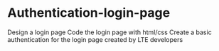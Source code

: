 # Authentication-login-page
Design a login page  Code the login page with html/css  Create a basic authentication for the login page 
created by LTE developers
